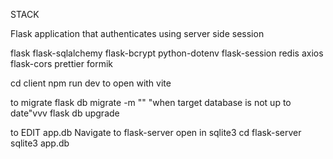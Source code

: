 STACK

Flask application that authenticates using server side session

flask
flask-sqlalchemy
flask-bcrypt
python-dotenv
flask-session
redis
axios
flask-cors
prettier
formik

cd client
npm run dev to open with vite

to migrate
flask db migrate -m ""
"when target database is not up to date"vvv
flask db upgrade

to EDIT app.db
Navigate to flask-server
open in sqlite3
    cd flask-server
    sqlite3 app.db
